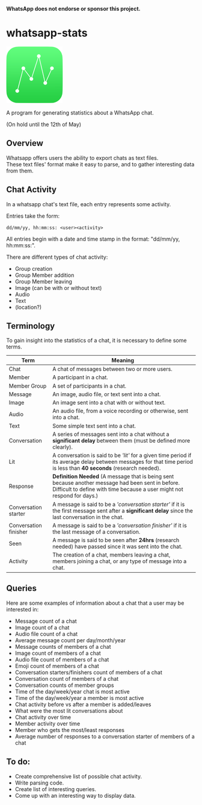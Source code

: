 **WhatsApp does not endorse or sponsor this project.**

# whatsapp-stats

<img src="/assets/whatsapp-stats-logo.png" width="150px"></img>

A program for generating statistics about a WhatsApp chat.

(On hold until the 12th of May)

## Overview
Whatsapp offers users the ability to export chats as text files.  
These text files' format make it easy to parse, and to gather interesting data from them.
 
## Chat Activity
In a whatsapp chat's text file, each entry represents some activity.  

Entries take the form:

```
dd/mm/yy, hh:mm:ss: <user><activity>
```

All entries begin with a date and time stamp in the format: "dd/mm/yy, hh:mm:ss:".

There are different types of chat activity:
 * Group creation
 * Group Member addition
 * Group Member leaving
 * Image (can be with or without text)
 * Audio
 * Text
 * (location?)
 
## Terminology
To gain insight into the statistics of a chat, it is necessary to define some terms.

|Term                 |Meaning|
|---------------------|-------|
|Chat                 |A chat of messages between two or more users.
|Member               |A participant in a chat.
|Member Group         |A set of participants in a chat.
|Message              |An image, audio file, or text sent into a chat.
|Image                |An image sent into a chat with or without text.
|Audio                |An audio file, from a voice recording or otherwise, sent into a chat.
|Text                 |Some simple text sent into a chat.
|Conversation         |A series of messages sent into a chat without a **significant delay** between them (must be defined more clearly).
|Lit                  |A conversation is said to be *'lit'* for a given time period if its average delay between messages for that time period is less than **40 seconds** (research needed). 
|Response             |**Definition Needed** (A message that is being sent because another message had been sent in before. Difficult to define with time because a user might not respond for days.)
|Conversation starter |A message is said to be a *'conversation starter'* if it is the first message sent after a **significant delay** since the last conversation in the chat.
|Conversation finisher|A message is said to be a *'conversation finisher'* if it is the last message of a conversation.
|Seen                 |A message is said to be seen after **24hrs** (research needed) have passed since it was sent into the chat.
|Activity             |The creation of a chat, members leaving a chat, members joining a chat, or any type of message into a chat.
 
## Queries

Here are some examples of information about a chat that a user may be interested in:
 * Message count of a chat
 * Image count of a chat
 * Audio file count of a chat
 * Average message count per day/month/year
 * Message counts of members of a chat
 * Image count of members of a chat
 * Audio file count of members of a chat
 * Emoji count of members of a chat
 * Conversation starters/finishers count of members of a chat
 * Conversation count of members of a chat
 * Conversation counts of member groups
 * Time of the day/week/year chat is most active
 * Time of the day/week/year a member is most active
 * Chat activity before vs after a member is added/leaves
 * What were the most lit conversations about
 * Chat activity over time
 * Member activity over time
 * Member who gets the most/least responses
 * Average number of responses to a conversation starter of members of a chat
 
## To do:
 * Create comprehensive list of possible chat activity.
 * Write parsing code.
 * Create list of interesting queries.
 * Come up with an interesting way to display data.
